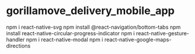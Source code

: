 # gorillamove_delivery_mobile_app


npm i react-native-svg
npm install @react-navigation/bottom-tabs
npm install react-native-circular-progress-indicator
npm i react-native-gesture-handler
npm i react-native-modal
npm i react-native-google-maps-directions